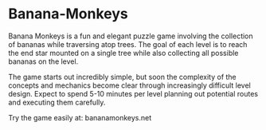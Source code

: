 # Banana-Monkeys

Banana Monkeys is a fun and elegant puzzle game involving the collection of bananas while traversing atop trees.
The goal of each level is to reach the end star mounted on a single tree while also collecting all possible bananas on the level.

The game starts out incredibly simple, but soon the complexity of the concepts and mechanics become clear through increasingly
difficult level design.  Expect to spend 5-10 minutes per level planning out potential routes and executing them carefully.

Try the game easily at:
  bananamonkeys.net
